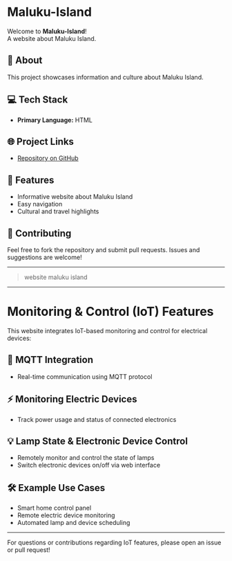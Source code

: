 # Maluku-Island

Welcome to **Maluku-Island**!  
A website about Maluku Island.

## 📝 About
This project showcases information and culture about Maluku Island.

## 💻 Tech Stack
- **Primary Language:** HTML

## 🌐 Project Links
- [Repository on GitHub](https://github.com/RendyPakeY/Maluku-Island)

## 🚀 Features
- Informative website about Maluku Island
- Easy navigation
- Cultural and travel highlights

## 🤝 Contributing
Feel free to fork the repository and submit pull requests. Issues and suggestions are welcome!

---

> website maluku island

---

# Monitoring & Control (IoT) Features

This website integrates IoT-based monitoring and control for electrical devices:

## 📡 MQTT Integration
- Real-time communication using MQTT protocol

## ⚡ Monitoring Electric Devices
- Track power usage and status of connected electronics

## 💡 Lamp State & Electronic Device Control
- Remotely monitor and control the state of lamps
- Switch electronic devices on/off via web interface

## 🛠 Example Use Cases
- Smart home control panel
- Remote electric device monitoring
- Automated lamp and device scheduling

---

For questions or contributions regarding IoT features, please open an issue or pull request!